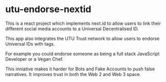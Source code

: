 # utu-endorse-nextid

This is a react project which implements next.id to allow users to link their different social
media accounts to a Universal Decentralised ID.

This app also integrates the UTU Trust network to allow users to endorse Universal IDs with tags.

For example you could endorse someone as being a full stack JavaScript Developer or a Vegan Chef.

This inniative makes it harder for Bots and Fake Accounts to push false narratives.  It improves
trust in both the Web 2 and Web 3 space.
